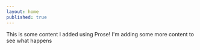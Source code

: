 ```yaml
---
layout: home
published: true
---
```

This is some content I added using Prose!  I'm adding some more content to see what happens
